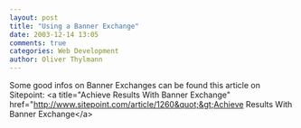 ```yaml
---
layout: post
title: "Using a Banner Exchange"
date: 2003-12-14 13:05
comments: true
categories: Web Development
author: Oliver Thylmann
---
```



Some good infos on Banner Exchanges can be found this article on Sitepoint: &lt;a title=&quot;Achieve Results With Banner Exchange&quot; href=&quot;http://www.sitepoint.com/article/1260&quot;&gt;Achieve Results With Banner Exchange&lt;/a&gt;


